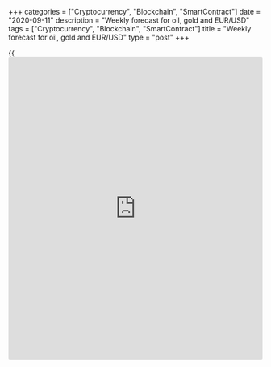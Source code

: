 +++
categories = ["Cryptocurrency", "Blockchain", "SmartContract"]
date = "2020-09-11"
description = "Weekly forecast for oil, gold and EUR/USD"
tags = ["Cryptocurrency", "Blockchain", "SmartContract"]
title = "Weekly forecast for oil, gold and EUR/USD"
type = "post"
+++

{{<iframe id="large-banner" src="https://www.bounty.group/#slide=3.0" width="100%" height="600" scrolling="no" style="border: 0px solid rgb(216, 221, 230); border-radius: 3px;">}}

September 11, 2020

September 11, 2020

Weekly forecast for oil, gold and EUR/USDAlex Rodionov

##  **O** **il price forecast for next wee** **k: USCrude analysis**

This week, the oil price has corrected down to the key support of the
middle-term uptrend [37.34 – 36.72]. The zone hasn’t been broken out.
So, we still expect a pattern to buy. The buy targets are the high of
August and Target Zone 6 [49.17 – 48.42].

It will be relevant to sell oil when the price breaks out Target Zone
[37.34 – 36.72] and consolidates below. If so, the medium-term oil trend
will turn down, and the sell target will be the lower Target Zone 2
[31.14 – 30.52].

Next week, we shall define the oil trend for the next few weeks.

###  **[USCrude][1]Trading tips for the upcoming week:**

  1. Buy according to the pattern in Target Zone [37.34 - 36.72]. TakeProfit: 43.50. StopLoss: according to the pattern rules.

  2. If the price breaks out Target Zone [37.34 – 36.72] and consolidates below, sell. TakeProfit: Target Zone 2 [31.14 - 30.52]. StopLoss: according to the pattern rules.

* * *

##  **Gold** **price forecast for next wee** **k:** **XAUUSD**
**analysis** ****

This week, the gold price broke the technical triangle pattern downside.
The support level was broken out, the price consolidated below.

Next, the price was corrected up and tested the broken-out support from
below. The price was trading for some time in the accumulation zone.
Now, gold is trading below the resistance again.

I recommend entering sell trades with the targets at the low of August
26, the low of August 12, and Target Zone 2 [1829.4 - 1820.1].

It is not relevant to buy gold yet.

###  **[XAUUSD][2] Trading tips for the upcoming week:**

Sell at the current prices. TakeProfit: 1862.3. StopLoss: 1968.7.

* * *

##  **E** **uro/dollar price forecast for next wee** **k:** **EURUSD**
**analysis** ****

This week, the EUR/USD traders were testing the key support of the
middle-term uptrend. They didn’t break the zone out. Buyers actively
reacted yesterday. The buy pattern will appear when the price breaks out
level 1.1918 upside. If so, we shall open long positions with the target
at Target Zone 5 [1.2096 – 1.2078].

If the price breaks out the support [1.1811 – 1.1791] next week, the
trend will turn down. In this case, we shall sell the euro and the
target will be the lower Target Zone 2 [1.1611 — 1.1591].

###  **[EURUSD][3] Trading tips for the upcoming week:**

  1. Buy according to the pattern in Target Zone [1.1811 - 1.1791]. TakeProfit: Target Zone 5 [1.2096 - 1.2078]. StopLoss: according to the pattern rules.

  2. If the price breaks out Target Zone [1.1811 — 1.1791], sell according to the pattern on the retest. TakeProfit: Target Zone 2 [1.1611 - 1.1591]. StopLoss: according to the pattern rules.

> IZ - Intermediary Zone: responsible for the price momentum reversing

>

> TZ - Target Zone: a zone that is 75% likely to be reached after IZ
breakout.

>

> GZ - Gold Zone: zone in the medium-term momentum.

>

> All zones are calculated based on the average [daily](https://www.fintecher.org/2020/03/03/forex-trading-daily-strategy/) price of the
instrument and margin requirements of the futures.

* * *

P.S. Did you like my article? Share it in social networks: it will be
the best “thank you" :)

Ask me questions and comment below. I’ll be glad to answer your
questions and give necessary explanations.

 **Useful links:**

  * I recommend trying to trade with a reliable broker [here][4]. The system allows you to trade by yourself or copy successful traders from all across the globe.
  * Use my promo-code BLOG for getting deposit bonus 50% on LiteForex platform. Just enter this code in the appropriate field while [depositing][5] your trading account.
  * Telegram channel with high-quality analytics, Forex reviews, training articles, and other useful things for traders <t.me/liteforex>

## Price chart of XAUUSD in real time mode

The content of this article reflects the author’s opinion and does not
necessarily reflect the official position of LiteForex. The material
published on this page is provided for informational purposes only and
should not be considered as the provision of investment advice for the
purposes of Directive 2004/39/EC.

Rate this article:

{{value}}

( {{count}} {{title}} )

   1. my.liteforex.com/trading?type=oil
   2. my.liteforex.com/trading/chart?symbol=XAUUSD&returnUrl=true
   3. my.liteforex.com/trading/chart?symbol=EURUSD&returnUrl=true
   4. my.liteforex.com/?category=analysts-opinions&slug=weekly-forecast-for-oil-gold-and-eurusd-2020-09-11&openPopup=%2Fregistration%2Fpopup&utm_source=blog&utm_medium=article&utm_campaign=bonus
   5. my.liteforex.com/deposit/?category=analysts-opinions&slug=weekly-forecast-for-oil-gold-and-eurusd-2020-09-11&promo_code=BLOG&utm_source=blog&utm_medium=article&utm_campaign=bonus